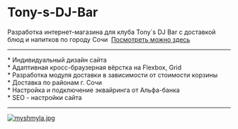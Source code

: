 # Tony-s-DJ-Bar
Разработка интернет-магазина для клуба Tony`s DJ Bar с доставкой блюд и напитков по городу Сочи&nbsp;&nbsp;<a target="_blank" href="https://myshmyla.ru/">Посмотреть можно здесь</a>
<hr>
* Индивидуальный дизайн сайта<br>
* Адаптивная кросс-браузерная вёрстка на Flexbox, Grid<br>
* Разработка модуля доставки в зависимости от стоимости корзины<br>
* Доставка по районам г. Сочи<br>
* Настройка и подключение эквайринга от Альфа-банка<br>
* SEO - настройки сайта<br>
<hr>

[![myshmyla.jpg](https://i.postimg.cc/mZHkWffZ/myshmyla.jpg)](https://postimg.cc/NLQBRnjZ)
